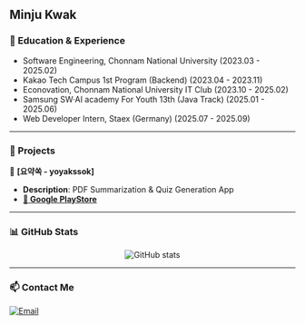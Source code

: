 ## Minju Kwak


### 📖 Education & Experience

* Software Engineering, Chonnam National University (2023.03 - 2025.02)
* Kakao Tech Campus 1st Program (Backend) (2023.04 - 2023.11)
* Econovation, Chonnam National University IT Club (2023.10 - 2025.02)
* Samsung SW·AI academy For Youth 13th (Java Track) (2025.01 - 2025.06)
* Web Developer Intern, Staex (Germany) (2025.07 - 2025.09)

---

### 🚀 Projects

 📌 **[요약쏙 - yoyakssok]**
- **Description**: PDF Summarization & Quiz Generation App
- **[🔗 Google PlayStore](https://play.google.com/store/apps/details?id=com.forever.summarysnap)**

---

### 📊 GitHub Stats

<div align="center">

![GitHub stats](https://github-readme-stats.vercel.app/api?username=MinjuKwak01&show_icons=true&theme=material-palenight&count_private=true)

</div>

---

### 📫 Contact Me

[![Email](https://img.shields.io/badge/Email-D14836?style=for-the-badge&logo=gmail&logoColor=white)](mailto:mkwak1125@gmail.com)
